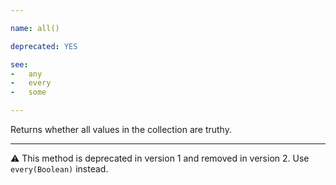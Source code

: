 ```yaml
---

name: all()

deprecated: YES

see:
-   any
-   every
-   some

---
```


Returns whether all values in the collection are truthy.

---

:warning: This method is deprecated in version 1 and removed in version 2.
Use `every(Boolean)` instead.

